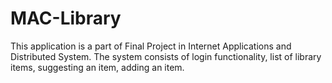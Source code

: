 # MAC-Library
This application is a part of Final Project in Internet Applications and Distributed System. The system consists of login functionality, list of library items, suggesting an item, adding an item.
